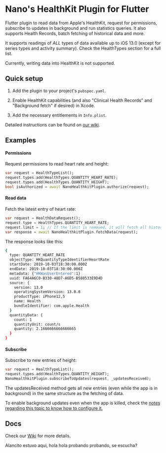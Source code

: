 # Nano's HealthKit Plugin for Flutter

Flutter plugin to read data from Apple's HealthKit, request for permissions, subscribe to updates in background and run statistics queries. It also supports Health Records, batch fetching of historical data and more.

It supports readings of _ALL_ types of data available up to iOS 13.0 (except for series types and activity summary). Check the HealthTypes section for a full list.

Currently, writing data into HealthKit is not supported.

## Quick setup

1. Add the plugin to your project's `pubspec.yaml`.

2. Enable HealthKit capabilities (and also "Clinical Health Records" and "Background fetch" if desired) in Xcode.

3. Add the necessary entitlements in `Info.plist`.

Detailed instructions can be found on [our wiki](https://github.com/nanoglobal/nano-healthkit-plugin-flutter/wiki/Installation).

## Examples

#### Permissions

Request permissions to read heart rate and height:
```dart
var request = HealthTypeList();
request.types.add(HealthTypes.QUANTITY_HEART_RATE);
request.types.add(HealthTypes.QUANTITY_HEIGHT);
bool isAuthorized = await NanoHealthkitPlugin.authorize(request);
```
 
#### Read data

Fetch the latest entry of heart rate:
```dart
var request = HealthDataRequest();
request.type = HealthTypes.QUANTITY_HEART_RATE;
request.limit = 1; // If the limit is removed, it will fetch all historical data for heart rate
var response = await NanoHealthkitPlugin.fetchData(request);
```

The response looks like this:
```bash
{
  type: QUANTITY_HEART_RATE
  objectType: HKQuantityTypeIdentifierHeartRate
  startDate: 2019-10-03T18:30:00.000Z
  endDate: 2019-10-03T18:30:00.000Z
  metadata: {"HKWasUserEntered":1}
  uuid: FA64A6C0-B330-48D7-A6D5-B588533E9D4D
  source: {
    version: 13.0
    operatingSystemVersion: 13.0.0
    productType: iPhone12,5
    name: Health
    bundleIdentifier: com.apple.Health
  }
  quantityData: {
    count: 1
    quantityUnit: count/s
    quantity: 2.1666666666666665
  }
}
```

#### Subscribe

Subscribe to new entries of height:
```dart
var request = HealthTypeList();
request.types.add(HealthTypes.QUANTITY_HEIGHT);
NanoHealthkitPlugin.subscribeToUpdates(request, _updatesReceived);
```

The updatesReceived method gets all new entries (even while the app is in background) in the same structure as the fetching of data.

To enable background updates even when the app is killed, check the [notes regarding this topic to know how to configure it.](https://github.com/nanoglobal/nano-healthkit-plugin-flutter/wiki/Important-Notes#background-updates)

## Docs

Check our [Wiki](https://github.com/nanoglobal/nano-healthkit-plugin-flutter/wiki) for more details.

Alancito estuvo aqui, hola hola probando probando, se escucha?

